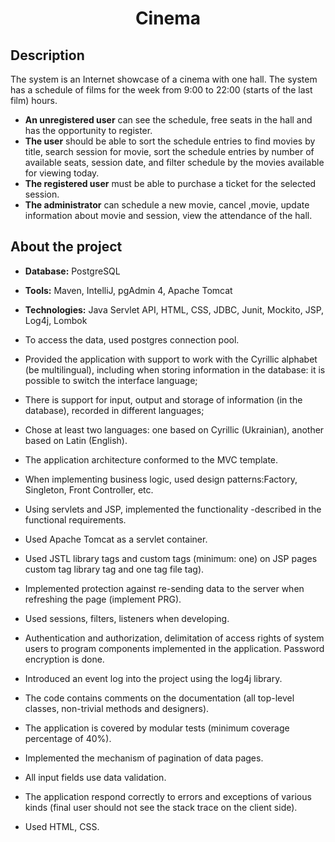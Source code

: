 <h1 align="center">Cinema</h1>

## Description

The system is an Internet showcase of a cinema with one hall. The system has a schedule of films for the week from 
9:00 to 22:00 (starts of the last film) hours.
- **An unregistered user** can see the schedule, free seats in the hall and has the opportunity to register.
- **The user** should be able to sort the schedule entries to find movies by title, search session for movie, 
sort the schedule entries by number of available seats, session date, and filter schedule by the movies available for viewing today.
- **The registered user** must be able to purchase a ticket for the selected session.
- **The administrator** can schedule a new movie, cancel ,movie, update information about movie and session, 
view the attendance of the hall.

## About the project


- **Database:** PostgreSQL
- **Tools:** Maven, IntelliJ, pgAdmin 4, Apache Tomcat
- **Technologies:** Java Servlet API, HTML, CSS, JDBC, Junit, Mockito, JSP, Log4j, Lombok 

- To access the data, used postgres connection pool.
- Provided the application with support to work with the Cyrillic alphabet (be multilingual), including when storing information in the database: it is possible to switch the interface language;
- There is support for input, output and storage of information (in the database), recorded in different languages;
- Chose at least two languages: one based on Cyrillic (Ukrainian), another based on Latin (English).
- The application architecture conformed to the MVC template.
- When implementing business logic, used design patterns:Factory, Singleton, Front Controller, etc.
- Using servlets and JSP, implemented the functionality -described in the functional requirements.
- Used Apache Tomcat as a servlet container.
- Used JSTL library tags and custom tags (minimum: one) on JSP pages custom tag library tag and one tag file tag).
- Implemented protection against re-sending data to the server when refreshing the page (implement PRG).
- Used sessions, filters, listeners when developing.
- Authentication and authorization, delimitation of access rights of system users to program components implemented in the application. Password encryption is done.
- Introduced an event log into the project using the log4j library.
- The code contains comments on the documentation (all top-level classes, non-trivial methods and designers).
- The application is covered by modular tests (minimum coverage percentage of 40%).
- Implemented the mechanism of pagination of data pages.
- All input fields use data validation.
- The application respond correctly to errors and exceptions of various kinds (final user should not see the stack trace on the client side).
- Used HTML, CSS.
